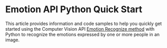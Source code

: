<!-- 
NavPath: Emotion API/Quick Starts
LinkLabel: Python Quick Start
Url: Emotion-api/documentation/QuickStarts/Python
Weight: 55
-->

# Emotion API Python Quick Start
This article provides information and code samples to help you quickly get started using the Computer Vision API [Emotion Recognize method](https://dev.projectoxford.ai/docs/services/5639d931ca73072154c1ce89/operations/563b31ea778daf121cc3a5fa) with Python to recognize the emotions expressed by one or more people in an image. 
